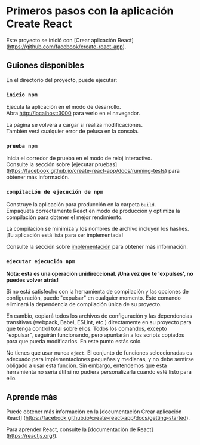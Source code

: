 # Primeros pasos con la aplicación Create React

Este proyecto se inició con [Crear aplicación React] (https://github.com/facebook/create-react-app).

## Guiones disponibles

En el directorio del proyecto, puede ejecutar:

### `inicio npm`

Ejecuta la aplicación en el modo de desarrollo.\
Abra [http://localhost:3000](http://localhost:3000) para verlo en el navegador.

La página se volverá a cargar si realiza modificaciones.\
También verá cualquier error de pelusa en la consola.

### `prueba npm`

Inicia el corredor de prueba en el modo de reloj interactivo.\
Consulte la sección sobre [ejecutar pruebas] (https://facebook.github.io/create-react-app/docs/running-tests) para obtener más información.

### `compilación de ejecución de npm`

Construye la aplicación para producción en la carpeta `build`.\
Empaqueta correctamente React en modo de producción y optimiza la compilación para obtener el mejor rendimiento.

La compilación se minimiza y los nombres de archivo incluyen los hashes.\
¡Tu aplicación está lista para ser implementada!

Consulte la sección sobre [implementación](https://facebook.github.io/create-react-app/docs/deployment) para obtener más información.

### `ejecutar ejecución npm`

**Nota: esta es una operación unidireccional. ¡Una vez que te 'expulses', no puedes volver atrás!**

Si no está satisfecho con la herramienta de compilación y las opciones de configuración, puede "expulsar" en cualquier momento. Este comando eliminará la dependencia de compilación única de su proyecto.

En cambio, copiará todos los archivos de configuración y las dependencias transitivas (webpack, Babel, ESLint, etc.) directamente en su proyecto para que tenga control total sobre ellos. Todos los comandos, excepto "expulsar", seguirán funcionando, pero apuntarán a los scripts copiados para que pueda modificarlos. En este punto estás solo.

No tienes que usar nunca `eject`. El conjunto de funciones seleccionadas es adecuado para implementaciones pequeñas y medianas, y no debe sentirse obligado a usar esta función. Sin embargo, entendemos que esta herramienta no sería útil si no pudiera personalizarla cuando esté listo para ello.

## Aprende más

Puede obtener más información en la [documentación Crear aplicación React] (https://facebook.github.io/create-react-app/docs/getting-started).

Para aprender React, consulte la [documentación de React] (https://reactjs.org/).